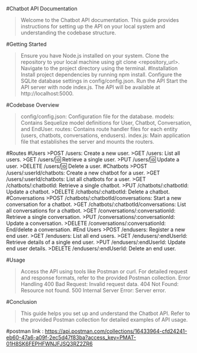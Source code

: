 #Chatbot API Documentation
>Welcome to the Chatbot API documentation. This guide provides instructions for setting up the API on your local system and understanding the codebase structure.

#Getting Started
>Ensure you have Node.js installed on your system.
>Clone the repository to your local machine using git clone <repository_url>.
>Navigate to the project directory using the terminal.
#Installation
>Install project dependencies by running npm install.
>Configure the SQLite database settings in config/config.json.
>Run the API
>Start the API server with node index.js.
>The API will be available at http://localhost:5000.

    
#Codebase Overview
>config/config.json: Configuration file for the database.
>models: Contains Sequelize model definitions for User, Chatbot, Conversation, and EndUser.
>routes: Contains route handler files for each entity (users, chatbots, conversations, endusers).
>index.js: Main application file that establishes the server and mounts the routers.


 #Routes
    #Users
    >POST /users: Create a new user.
    >GET /users: List all users.
    >GET /users/:id: Retrieve a single user.
    >PUT /users/:id: Update a user.
    >DELETE /users/:id: Delete a user.
    #Chatbots
    >POST /users/:userId/chatbots: Create a new chatbot for a user.
    >GET /users/:userId/chatbots: List all chatbots for a user.
    >GET /chatbots/:chatbotId: Retrieve a single chatbot.
    >PUT /chatbots/:chatbotId: Update a chatbot.
    >DELETE /chatbots/:chatbotId: Delete a chatbot.
    #Conversations
    >POST /chatbots/:chatbotId/conversations: Start a new conversation for a chatbot.
    >GET /chatbots/:chatbotId/conversations: List all conversations for a chatbot.
    >GET /conversations/:conversationId: Retrieve a single conversation.
    >PUT /conversations/:conversationId: Update a conversation.
    >DELETE /conversations/:conversationId: End/delete a conversation.
    #End Users
    >POST /endusers: Register a new end user.
    >GET /endusers: List all end users.
    >GET /endusers/:endUserId: Retrieve details of a single end user.
    >PUT /endusers/:endUserId: Update end user details.
    >DELETE /endusers/:endUserId: Delete an end user.
 
  
   #Usage
   >Access the API using tools like Postman or curl.
   >For detailed request and response formats, refer to the provided Postman collection.
   >Error Handling
   >400 Bad Request: Invalid request data.
   >404 Not Found: Resource not found.
   >500 Internal Server Error: Server error.


  #Conclusion
  >This guide helps you set up and understand the Chatbot API. Refer to the provided Postman collection for detailed examples of API usage.

#postman link : https://api.postman.com/collections/16433964-cfd24241-eb60-47a6-a09f-2ec5d47f83ba?access_key=PMAT-01H8SK6FEPHFWNJFJSQ3RZ2ZR6

